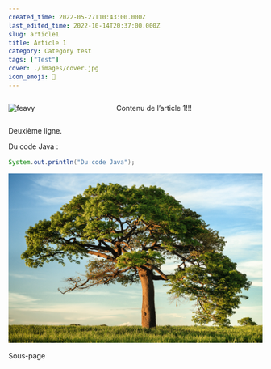 ```yaml
---
created_time: 2022-05-27T10:43:00.000Z
last_edited_time: 2022-10-14T20:37:00.000Z
slug: article1
title: Article 1
category: Category test
tags: ["Test"]
cover: ./images/cover.jpg
icon_emoji: 👋
---
```

<div class="columns">
<div class="column">

![feavy](https://s3.us-west-2.amazonaws.com/secure.notion-static.com/445f6e8f-3f42-4c64-9438-0fdf64b4c156/7a4118daa57aa664ca37af4e47087522.png?X-Amz-Algorithm=AWS4-HMAC-SHA256&X-Amz-Content-Sha256=UNSIGNED-PAYLOAD&X-Amz-Credential=AKIAT73L2G45EIPT3X45%2F20221014%2Fus-west-2%2Fs3%2Faws4_request&X-Amz-Date=20221014T212900Z&X-Amz-Expires=3600&X-Amz-Signature=0b16aaffba0361be2472d2b01365b09e16f7e338907722cf33e37879f86c50c7&X-Amz-SignedHeaders=host&x-id=GetObject "feavy")

</div>
<div class="column">

Contenu de l’article 1!!!

</div>
</div>

Deuxième ligne.

Du code Java :

```java
System.out.println("Du code Java");
```

![image](./images/1036b6c0-b507-45c8-bb0b-661a8c50dbf5.jpg)

Sous-page


